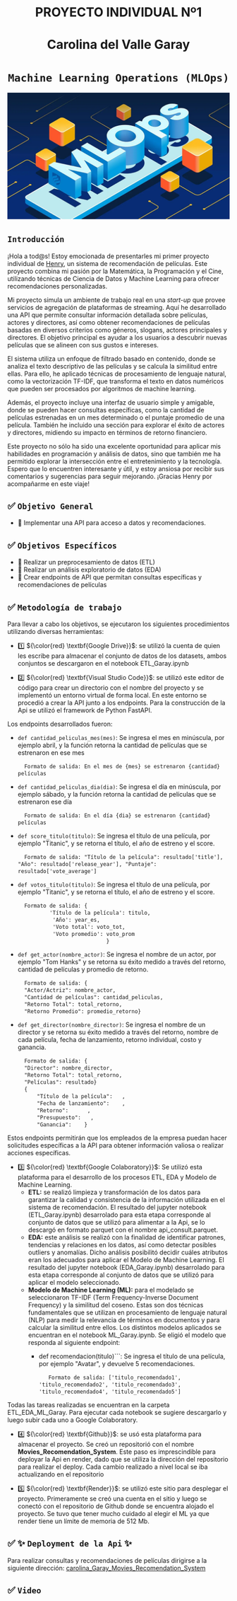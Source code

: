 

# <h1 align=center> **PROYECTO INDIVIDUAL Nº1** </h1>
# <h1 align=center> **Carolina del Valle Garay** </h1>

# <h1 align=center>**`Machine Learning Operations (MLOps)`**</h1>

![MLops](assets/MLops.webp)

## ```Introducción```

¡Hola a tod@s! Estoy emocionada de presentarles mi primer proyecto individual de [Henry](https://www.soyhenry.com/), un sistema de recomendación de películas. Este proyecto combina mi pasión por la Matemática, la Programación y el Cine, utilizando técnicas de Ciencia de Datos y Machine Learning para ofrecer recomendaciones personalizadas.

Mi proyecto simula un ambiente de trabajo real en una _start-up_ que provee servicios de agregación de plataformas de streaming. Aquí he desarrollado una API que permite consultar información detallada sobre películas, actores y directores, así como obtener recomendaciones de películas basadas en diversos criterios como géneros, slogans, actores principales y directores. El objetivo principal es ayudar a los usuarios a descubrir nuevas películas que se alineen con sus gustos e intereses.

El sistema utiliza un enfoque de filtrado basado en contenido, donde se analiza el texto descriptivo de las películas y se calcula la similitud entre ellas. Para ello, he aplicado técnicas de procesamiento de lenguaje natural, como la vectorización TF-IDF, que transforma el texto en datos numéricos que pueden ser procesados por algoritmos de machine learning.

Además, el proyecto incluye una interfaz de usuario simple y amigable, donde se pueden hacer consultas específicas, como la cantidad de películas estrenadas en un mes determinado o el puntaje promedio de una película. También he incluido una sección para explorar el éxito de actores y directores, midiendo su impacto en términos de retorno financiero.

Este proyecto no sólo ha sido una excelente oportunidad para aplicar mis habilidades en programación y análisis de datos, sino que también me ha permitido explorar la intersección entre el entretenimiento y la tecnología. Espero que lo encuentren interesante y útil, y estoy ansiosa por recibir sus comentarios y sugerencias para seguir mejorando. ¡Gracias Henry por acompañarme en este viaje!



## :white_check_mark: ```Objetivo General```

- :pushpin: Implementar una API para acceso a datos y recomendaciones.

## :white_check_mark: ```Objetivos Específicos ```

- :pushpin: Realizar un preprocesamiento de datos (ETL)
- :pushpin: Realizar un análisis exploratorio de datos (EDA) 
- :pushpin: Crear endpoints de API que permitan consultas específicas y recomendaciones de películas


## :white_check_mark: ```Metodología de trabajo```

Para llevar a cabo los objetivos, se ejecutaron los siguientes procedimientos utilizando diversas herramientas:

-  :one: ${\color{red} \textbf{Google Drive}}$: se utilizó la cuenta de quien les escribe para almacenar el conjunto de datos de los datasets, ambos conjuntos se descargaron en el notebook ETL_Garay.ipynb

- :two: ${\color{red} \textbf{Visual Studio Code}}$: se utilizó este editor de código para crear un directorio con el nombre del proyecto y se implementó un entorno virtual de forma local. En este entorno se procedió a crear la API junto a los endpoints. Para la construcción de la Api se utilizó el framework de Python FastAPI.

Los endpoints desarrollados fueron: 

- ```def cantidad_peliculas_mes(mes)```: Se ingresa el mes en minúscula, por ejemplo abril, y la función retorna la cantidad de películas que se estrenaron en ese mes
    
        Formato de salida: En el mes de {mes} se estrenaron {cantidad} películas

- ```def cantidad_peliculas_dia(dia)```: Se ingresa el día en minúscula, por ejemplo sábado, y la función retorna la cantidad de películas que se estrenaron ese día
    

        Formato de salida: En el día {dia} se estrenaron {cantidad} películas

- ```def score_titulo(titulo)```: Se ingresa el título de una película, por ejemplo "Titanic", y se retorna el título, el año de estreno y el score.
    

        Formato de salida: "Título de la película": resultado['title'], "Año": resultado['release_year'], "Puntaje": resultado['vote_average']

- ```def votos_titulo(titulo)```: Se ingresa el título de una película, por ejemplo "Titanic", y se retorna el título, el año de estreno y el score.

        Formato de salida: {
                'Título de la película': titulo, 
                 'Año': year_es, 
                 'Voto total': voto_tot, 
                 'Voto promedio': voto_prom
                                  }

- ```def get_actor(nombre_actor)```: Se ingresa el nombre de un actor, por ejemplo "Tom Hanks" y se retorna su éxito medido a través del retorno, cantidad de películas y promedio de retorno.
    

        Formato de salida: {
        "Actor/Actriz": nombre_actor,
        "Cantidad de películas": cantidad_peliculas,
        "Retorno Total": total_retorno,
        "Retorno Promedio": promedio_retorno}

- ```def get_director(nombre_director)```: Se ingresa el nombre de un director y se retorna su éxito medido a través del retorno, nombre de cada película, fecha de lanzamiento, retorno individual, costo y ganancia.
    
        Formato de salida: {
        "Director": nombre_director,
        "Retorno Total": total_retorno,
        "Películas": resultado}
        {
            "Título de la película":   ,
            "Fecha de lanzamiento":    ,
            "Retorno":      ,
            "Presupuesto":   ,
            "Ganancia":    }

Estos endpoints permitirán que los empleados de la empresa puedan hacer solicitudes específicas a la API para obtener información valiosa o realizar acciones específicas.
- :three: ${\color{red} \textbf{Google Colaboratory}}$: Se utilizó esta plataforma para el desarrollo de los procesos ETL, EDA y Modelo de Machine Learning. 
    - **ETL:** se realizó limpieza y transformación de los datos para garantizar la calidad y consistencia de la información utilizada en el sistema de recomendación. El resultado del jupyter notebook (ETL_Garay.ipynb) desarrolado para esta etapa corresponde al conjunto de datos que se utilizó para alimentar a la Api, se lo descargó en formato parquet con el nombre  api_consult.parquet.
    - **EDA:** este análisis se realizó con la finalidad de identificar patrones, tendencias y relaciones en los datos, así como detectar posibles outliers y anomalías. Dicho análisis posibilitó decidir cuáles atributos eran los adecuados para aplicar el Modelo de Machine Learning. El resultado del jupyter notebook (EDA_Garay.ipynb) desarrolado para esta etapa corresponde al conjunto de datos que se utilizó para aplicar el modelo seleccionado.
    - **Modelo de Machine Learning (ML):** para el modelado se seleccionaron TF-IDF (Term Frequency-Inverse Document Frequency) y la similitud del coseno. Estas son dos técnicas fundamentales que se utilizan en procesamiento de lenguaje natural (NLP) para medir la relevancia de términos en documentos y para calcular la similitud entre ellos. Los distintos modelos aplicados se encuentran en el notebook ML_Garay.ipynb. Se eligió el modelo que responda al siguiente endpoint: 
       - def recomendacion(titulo)```: Se ingresa el título de una película, por ejemplo "Avatar", y devuelve 5 recomendaciones.
    

                Formato de salida: ['titulo_recomendado1', 'titulo_recomendado2', 'titulo_recomendado3', 'titulo_recomendado4', 'titulo_recomendado5']
    


Todas las tareas realizadas se encuentran en la carpeta ETL_EDA_ML_Garay. Para ejecutar cada notebook se sugiere descargarlo y luego subir cada uno a Google Colaboratory.

- :four: ${\color{red} \textbf{Github}}$: se usó esta plataforma para almacenar el proyecto. Se creó un repositorió con el nombre **Movies_Recomendation_System**. Este paso es imprescindible para deployar la Api en render, dado que se utiliza la dirección del repositorio para realizar el deploy. Cada cambio realizado a nivel local se iba actualizando en el repositorio

- :five: ${\color{red} \textbf{Render}}$: se utilizó este sitio para desplegar el proyecto. Primeramente se creó una cuenta en el sitio y luego se conectó con el repositorio de Github donde se encuentra alojado el proyecto. Se tuvo que tener mucho cuidado al elegir el ML ya que render tiene un límite de memoria de 512 Mb.




## :white_check_mark: :sparkles: ```Deployment de la Api``` :sparkles:
 Para realizar consultas y recomendaciones de películas dirigirse a la siguiente dirección: [carolina_Garay_Movies_Recomendation_System](https://movies-recomendation-system-2.onrender.com/docs)




## :white_check_mark: ```Video```
